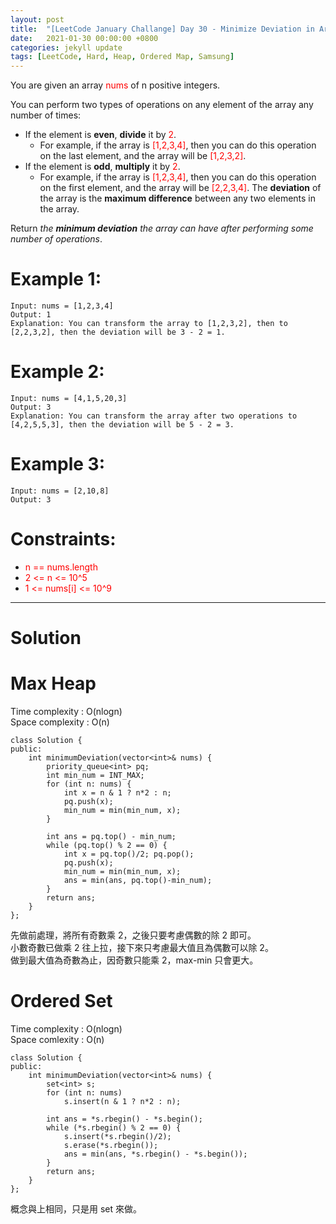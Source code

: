 ```yaml
---
layout: post
title:  "[LeetCode January Challange] Day 30 - Minimize Deviation in Array"
date:   2021-01-30 00:00:00 +0800
categories: jekyll update
tags: [LeetCode, Hard, Heap, Ordered Map, Samsung]
---
```

You are given an array <font color="red">nums</font> of n positive integers.

You can perform two types of operations on any element of the array any number of times:

- If the element is **even**, **divide** it by <font color="red">2</font>.
	- For example, if the array is <font color="red">[1,2,3,4]</font>, then you can do this operation on the last element, and the array will be <font color="red">[1,2,3,2]</font>.
- If the element is **odd**, **multiply** it by <font color="red">2</font>.
	- For example, if the array is <font color="red">[1,2,3,4]</font>, then you can do this operation on the first element, and the array will be <font color="red">[2,2,3,4]</font>.
The **deviation** of the array is the **maximum difference** between any two elements in the array.

Return *the **minimum deviation** the array can have after performing some number of operations*.

# Example 1:

	Input: nums = [1,2,3,4]
	Output: 1
	Explanation: You can transform the array to [1,2,3,2], then to [2,2,3,2], then the deviation will be 3 - 2 = 1.

# Example 2:

	Input: nums = [4,1,5,20,3]
	Output: 3
	Explanation: You can transform the array after two operations to [4,2,5,5,3], then the deviation will be 5 - 2 = 3.

# Example 3:

	Input: nums = [2,10,8]
	Output: 3

# Constraints:

- <font color="red">n == nums.length</font>
- <font color="red">2 <= n <= 10^5</font>
- <font color="red">1 <= nums[i] <= 10^9</font>

______________________  

# Solution  

# Max Heap

Time complexity : O(nlogn)  
Space complexity : O(n)  

	class Solution {
	public:
	    int minimumDeviation(vector<int>& nums) {
	        priority_queue<int> pq;
	        int min_num = INT_MAX;
	        for (int n: nums) {
	            int x = n & 1 ? n*2 : n;
	            pq.push(x);
	            min_num = min(min_num, x);
	        }
	        
	        int ans = pq.top() - min_num;
	        while (pq.top() % 2 == 0) {
	            int x = pq.top()/2; pq.pop();
	            pq.push(x);
	            min_num = min(min_num, x);
	            ans = min(ans, pq.top()-min_num);
	        }
	        return ans;
	    }
	};

先做前處理，將所有奇數乘 2，之後只要考慮偶數的除 2 即可。  
小數奇數已做乘 2 往上拉，接下來只考慮最大值且為偶數可以除 2。  
做到最大值為奇數為止，因奇數只能乘 2，max-min 只會更大。

# Ordered Set

Time complexity : O(nlogn)  
Space comlexity : O(n)  

	class Solution {
	public:
	    int minimumDeviation(vector<int>& nums) {
	        set<int> s;
	        for (int n: nums)
	            s.insert(n & 1 ? n*2 : n);
	        
	        int ans = *s.rbegin() - *s.begin();
	        while (*s.rbegin() % 2 == 0) {
	            s.insert(*s.rbegin()/2);
	            s.erase(*s.rbegin());
	            ans = min(ans, *s.rbegin() - *s.begin());
	        }
	        return ans;
	    }
	};

概念與上相同，只是用 set 來做。